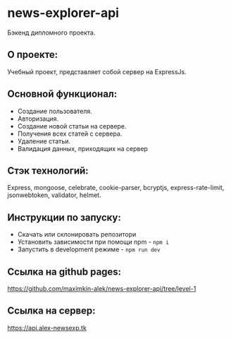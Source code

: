 # news-explorer-api
Бэкенд дипломного проекта.
## О проекте:
Учебный проект, представляет собой сервер на ExpressJs.

## Основной функционал: 

- Создание пользователя.
- Авторизация.
- Создание новой статьи на сервере.
- Получения всех статей с сервера.
- Удаление статьи.
- Валидация данных, приходящих на сервер

## Стэк технологий:
Express, mongoose, celebrate, cookie-parser, bcryptjs, express-rate-limit, jsonwebtoken, validator, helmet.

## Инструкции по запуску:
- Скачать или склонировать репозитори
- Установить зависимости при помощи npm - `npm i`
- Запустить в development режиме - `npm run dev`

## Ссылка на github pages:
https://github.com/maximkin-alek/news-explorer-api/tree/level-1

## Ссылка на сервер:
https://api.alex-newsexp.tk
